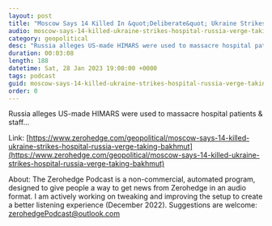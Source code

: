 ```yaml
---
layout: post
title: "Moscow Says 14 Killed In &quot;Deliberate&quot; Ukraine Strikes On Hospital; Russia On Verge Of Taking Bakhmut"
audio: moscow-says-14-killed-ukraine-strikes-hospital-russia-verge-taking-bakhmut-0
category: geopolitical
desc: "Russia alleges US-made HIMARS were used to massacre hospital patients &amp; staff..."
duration: 00:03:08
length: 188
datetime: Sat, 28 Jan 2023 19:00:00 +0000
tags: podcast
guid: moscow-says-14-killed-ukraine-strikes-hospital-russia-verge-taking-bakhmut-0
order: 0
---
```

Russia alleges US-made HIMARS were used to massacre hospital patients &amp; staff...

Link: [https://www.zerohedge.com/geopolitical/moscow-says-14-killed-ukraine-strikes-hospital-russia-verge-taking-bakhmut](https://www.zerohedge.com/geopolitical/moscow-says-14-killed-ukraine-strikes-hospital-russia-verge-taking-bakhmut)

About: The Zerohedge Podcast is a non-commercial, automated program, designed to give people a way to get news from Zerohedge in an audio format.  I am actively working on tweaking and improving the setup to create a better listening experience (December 2022).  Suggestions are welcome: [zerohedgePodcast@outlook.com](mailto:zerohedgePodcast@outlook.com)